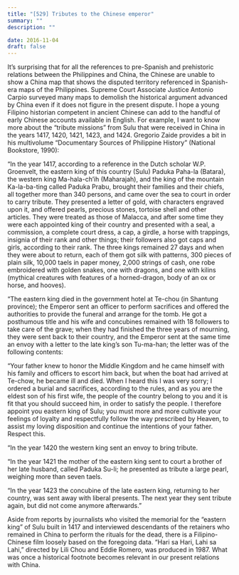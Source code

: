 ```yaml
---
title: "[529] Tributes to the Chinese emperor"
summary: ""
description: ""

date: 2016-11-04
draft: false
---
```


It’s surprising that for all the references to pre-Spanish and prehistoric relations between the Philippines and China, the Chinese are unable to show a China map that shows the disputed territory referenced in Spanish-era maps of the Philippines. Supreme Court Associate Justice Antonio Carpio surveyed many maps to demolish the historical argument advanced by China even if it does not figure in the present dispute. I hope a young Filipino historian competent in ancient Chinese can add to the handful of early Chinese accounts available in English. For example, I want to know more about the “tribute missions” from Sulu that were received in China in the years 1417, 1420, 1421, 1423, and 1424. Gregorio Zaide provides a bit in his multivolume “Documentary Sources of Philippine History” (National Bookstore, 1990):

“In the year 1417, according to a reference in the Dutch scholar W.P. Groenvelt, the eastern king of this country (Sulu) Paduka Paha-la (Batara), the western king Ma-hala-ch’ih (Maharajah), and the king of the mountain Ka-la-ba-ting called Paduka Prabu, brought their families and their chiefs, all together more than 340 persons, and came over the sea to court in order to carry tribute. They presented a letter of gold, with characters engraved upon it, and offered pearls, precious stones, tortoise shell and other articles. They were treated as those of Malacca, and after some time they were each appointed king of their country and presented with a seal, a commission, a complete court dress, a cap, a girdle, a horse with trappings, insignia of their rank and other things; their followers also got caps and girls, according to their rank. The three kings remained 27 days and when they were about to return, each of them got silk with patterns, 300 pieces of plain silk, 10,000 taels in paper money, 2,000 strings of cash, one robe embroidered with golden snakes, one with dragons, and one with kilins (mythical creatures with features of a horned-dragon, body of an ox or horse, and hooves).

“The eastern king died in the government hotel at Te-chou (in Shantung province); the Emperor sent an officer to perform sacrifices and offered the authorities to provide the funeral and arrange for the tomb. He got a posthumous title and his wife and concubines remained with 18 followers to take care of the grave; when they had finished the three years of mourning, they were sent back to their country, and the Emperor sent at the same time an envoy with a letter to the late king’s son Tu-ma-han; the letter was of the following contents:

“Your father knew to honor the Middle Kingdom and he came himself with his family and officers to escort him back, but when the boat had arrived at Te-chow, he became ill and died. When I heard this I was very sorry; I ordered a burial and sacrifices, according to the rules, and as you are the eldest son of his first wife, the people of the country belong to you and it is fit that you should succeed him, in order to satisfy the people. I therefore appoint you eastern king of Sulu; you must more and more cultivate your feelings of loyalty and respectfully follow the way prescribed by Heaven, to assist my loving disposition and continue the intentions of your father. Respect this.

“In the year 1420 the western king sent an envoy to bring tribute.

“In the year 1421 the mother of the eastern king sent to court a brother of her late husband, called Paduka Su-li; he presented as tribute a large pearl, weighing more than seven taels.

“In the year 1423 the concubine of the late eastern king, returning to her country, was sent away with liberal presents. The next year they sent tribute again, but did not come anymore afterwards.”

Aside from reports by journalists who visited the memorial for the “eastern king” of Sulu built in 1417 and interviewed descendants of the retainers who remained in China to perform the rituals for the dead, there is a Filipino-Chinese film loosely based on the foregoing data. “Hari sa Hari, Lahi sa Lahi,” directed by Lili Chou and Eddie Romero, was produced in 1987. What was once a historical footnote becomes relevant in our present relations with China.
